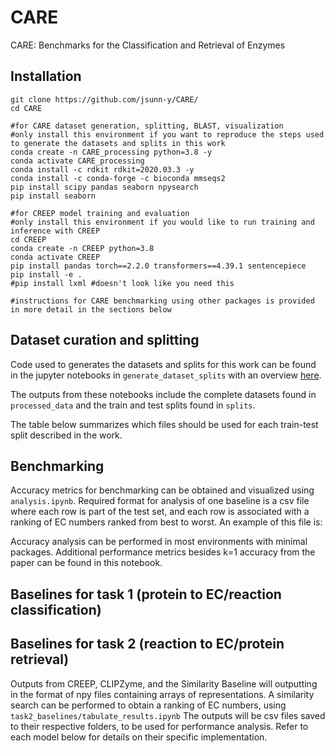 # CARE
CARE: Benchmarks for the Classification and Retrieval of Enzymes

## Installation

```
git clone https://github.com/jsunn-y/CARE/
cd CARE

#for CARE dataset generation, splitting, BLAST, visualization
#only install this environment if you want to reproduce the steps used to generate the datasets and splits in this work
conda create -n CARE_processing python=3.8 -y
conda activate CARE_processing
conda install -c rdkit rdkit=2020.03.3 -y
conda install -c conda-forge -c bioconda mmseqs2
pip install scipy pandas seaborn npysearch
pip install seaborn

#for CREEP model training and evaluation
#only install this environment if you would like to run training and inference with CREEP
cd CREEP
conda create -n CREEP python=3.8
conda activate CREEP
pip install pandas torch==2.2.0 transformers==4.39.1 sentencepiece
pip install -e .
#pip install lxml #doesn't look like you need this

#instructions for CARE benchmarking using other packages is provided in more detail in the sections below
```
## Dataset curation and splitting
Code used to generates the datasets and splits for this work can be found in the jupyter notebooks in `generate_dataset_splits` with an overview [here](generate_datasets_splits).

The outputs from these notebooks include the complete datasets found in `processed_data` and the train and test splits found in `splits`.

The table below summarizes which files should be used for each train-test split described in the work.

## Benchmarking
Accuracy metrics for benchmarking can be obtained and visualized using `analysis.ipynb`. Required format for analysis of one baseline is a csv file where each row is part of the test set, and each row is associated with a ranking of EC numbers ranked from best to worst. An example of this file is: 

Accuracy analysis can be performed in most environments with minimal packages. Additional performance metrics besides k=1 accuracy from the paper can be found in this notebook. 

## Baselines for task 1 (protein to EC/reaction classification)


## Baselines for task 2 (reaction to EC/protein retrieval)

Outputs from CREEP, CLIPZyme, and the Similarity Baseline will outputting in the format of npy files containing arrays of representations. A similarity search can be performed to obtain a ranking of EC numbers, using `task2_baselines/tabulate_results.ipynb` The outputs will be csv files saved to their respective folders, to be used for performance analysis. Refer to each model below for details on their specific implementation. 
